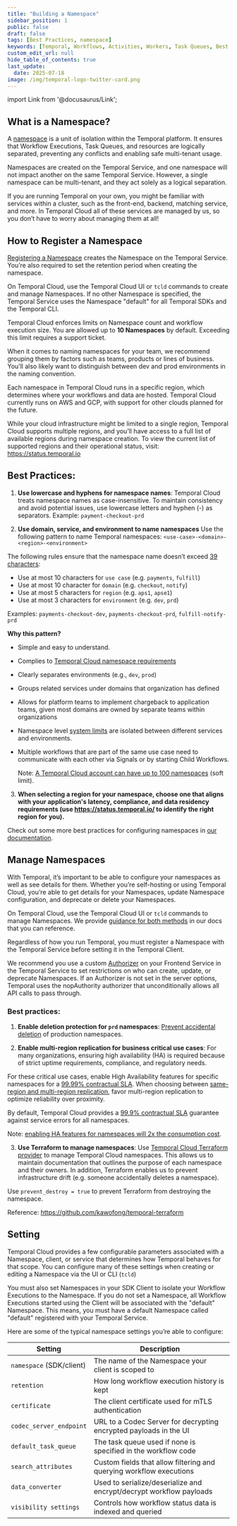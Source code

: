 ```yaml
---
title: "Building a Namespace"
sidebar_position: 1
public: false
draft: false
tags: [Best Practices, namespace]
keywords: [Temporal, Workflows, Activities, Workers, Task Queues, Best Practices, namespace]
custom_edit_url: null
hide_table_of_contents: true
last_update:
  date: 2025-07-18
image: /img/temporal-logo-twitter-card.png
---
```


import Link from '@docusaurus/Link';

## What is a Namespace?

A [namespace](https://docs.temporal.io/namespaces) is a unit of isolation within the Temporal platform. It ensures that Workflow Executions, Task Queues, and resources are logically separated, preventing any conflicts and enabling safe multi-tenant usage. 

Namespaces are created on the Temporal Service, and one namespace will not impact another on the same Temporal Service. However, a single namespace can be multi-tenant, and they act solely as a logical separation. 

If you are running Temporal on your own, you might be familiar with services within a cluster, such as the front-end, backend, matching service, and more. In Temporal Cloud all of these services are managed by us, so you don’t have to worry about managing them at all!

## How to Register a Namespace

[Registering a Namespace](https://docs.temporal.io/namespaces#registration) creates the Namespace on the Temporal Service. You’re also required to set the retention period when creating the namespace. 
	
On Temporal Cloud, use the Temporal Cloud UI or `tcld` commands to create and manage Namespaces. If no other Namespace is specified, the Temporal Service uses the Namespace "default" for all Temporal SDKs and the Temporal CLI. 

Temporal Cloud enforces limits on Namespace count and workflow execution size. You are allowed up to **10 Namespaces** by default. Exceeding this limit requires a support ticket. 

When it comes to naming namespaces for your team, we recommend grouping them by factors such as teams, products or lines of business. You’ll also likely want to distinguish between dev and prod environments in the naming convention. 

Each namespace in Temporal Cloud runs in a specific region, which determines where your workflows and data are hosted. Temporal Cloud currently runs on AWS and GCP, with support for other clouds planned for the future. 

While your cloud infrastructure might be limited to a single region, Temporal Cloud supports multiple regions, and you’ll have access to a full list of available regions during namespace creation. To view the current list of supported regions and their operational status, visit: https://status.temporal.io

## Best Practices:
1. **Use lowercase and hyphens for namespace names**: Temporal Cloud treats namespace names as case-insensitive. To maintain consistency and avoid potential issues, use lowercase letters and hyphen (-) as separators. Example: `payment-checkout-prd`

2. **Use domain, service, and environment to name namespaces**
Use the following pattern to name Temporal namespaces: `<use-case>-<domain>-<region>-<environment>`
    
  The following rules ensure that the namespace name doesn’t exceed [39 characters](https://docs.temporal.io/cloud/namespaces#temporal-cloud-namespace-name):
  - Use at most 10 characters for `use case` (e.g. `payments`, `fulfill`)
  - Use at most 10 character for `domain` (e.g. `checkout`, `notify`)
  - Use at most 5 characters for `region` (e.g. `aps1`, `apse1`)
  - Use at most 3 characters for `environment` (e.g. `dev`, `prd`)

  Examples: `payments-checkout-dev`, `payments-checkout-prd`, `fulfill-notify-prd`

**Why this pattern?**
- Simple and easy to understand.
- Complies to [Temporal Cloud namespace requirements](https://docs.temporal.io/cloud/namespaces#temporal-cloud-namespace-name)
- Clearly separates environments (e.g., `dev`, `prod`)
- Groups related services under domains that organization has defined
- Allows for platform teams to implement chargeback to application teams, given most domains are owned by separate teams within organizations 
- Namespace level [system limits](https://docs.temporal.io/cloud/limits#namespace-level) are isolated between different services and environments.
- Multiple workflows that are part of the same use case need to communicate with each other via Signals or by starting Child Workflows.

  Note: [A Temporal Cloud account can have up to 100 namespaces](https://docs.temporal.io/cloud/limits#namespaces) (soft limit).

3. **When selecting a region for your namespace, choose one that aligns with your application's latency, compliance, and data residency requirements (use https://status.temporal.io/ to identify the right region for you).**

  Check out some more best practices for configuring namespaces in [our documentation](https://docs.temporal.io/cloud/namespaces#general-guidance). 

## Manage Namespaces

With Temporal, it’s important to be able to configure your namespaces as well as see details for them. Whether you’re self-hosting or using Temporal Cloud, you’re able to get details for your Namespaces, update Namespace configuration, and deprecate or delete your Namespaces.

On Temporal Cloud, use the Temporal Cloud UI or `tcld` commands to manage Namespaces. We provide [guidance for both methods](https://docs.temporal.io/cloud/namespaces#manage-namespaces) in our docs that you can reference. 

Regardless of how you run Temporal, you must register a Namespace with the Temporal Service before setting it in the Temporal Client. 

We recommend you use a custom [Authorizer](https://docs.temporal.io/self-hosted-guide/security#authorizer-plugin) on your Frontend Service in the Temporal Service to set restrictions on who can create, update, or deprecate Namespaces. If an Authorizer is not set in the server options, Temporal uses the nopAuthority authorizer that unconditionally allows all API calls to pass through.

### Best practices: 

1. **Enable deletion protection for `prd` namespaces**: [Prevent accidental deletion](https://docs.temporal.io/cloud/namespaces#delete-protection) of production namespaces.

2. **Enable multi-region replication for business critical use cases**: For many organizations, ensuring high availability (HA) is required because of strict uptime requirements, compliance, and regulatory needs. 

  For these critical use cases, enable High Availability features for specific namespaces for a [99.99% contractual SLA](https://docs.temporal.io/cloud/high-availability#high-availability-features). When choosing between [same-region and multi-region replication](https://docs.temporal.io/cloud/high-availability/how-it-works#deployment-options), favor multi-region replication to optimize reliability over proximity.

  By default, Temporal Cloud provides a [99.9% contractual SLA](https://docs.temporal.io/cloud/high-availability) guarantee against service errors for all namespaces. 

  Note: [enabling HA features for namespaces will 2x the consumption cost](https://docs.temporal.io/cloud/pricing#high-availability-features).

3. **Use Terraform to manage namespaces**:
Use [Temporal Cloud Terraform provider](https://docs.temporal.io/production-deployment/cloud/terraform-provider) to manage Temporal Cloud namespaces. This allows us to maintain documentation that outlines the purpose of each namespace and their owners. In addition, Terraform enables us to prevent infrastructure drift (e.g. someone accidentally deletes a namespace). 

  Use `prevent_destroy = true` to prevent Terraform from destroying the namespace. 

  Reference: https://github.com/kawofong/temporal-terraform 

## Setting

Temporal Cloud provides a few configurable parameters associated with a Namespace, client, or service that determines how Temporal behaves for that scope. You can configure many of these settings when creating or editing a Namespace via the UI or CLI (`tcld`)

You must also set Namespaces in your SDK Client to isolate your Workflow Executions to the Namespace. If you do not set a Namespace, all Workflow Executions started using the Client will be associated with the "default" Namespace. This means, you must have a default Namespace called "default" registered with your Temporal Service. 

Here are some of the typical namespace settings you’re able to configure:

| Setting | Description |
|---------|-------------|
| `namespace` (SDK/client) | The name of the Namespace your client is scoped to |
| `retention` | How long workflow execution history is kept |
| `certificate` | The client certificate used for mTLS authentication |
| `codec_server_endpoint` | URL to a Codec Server for decrypting encrypted payloads in the UI |
| `default_task_queue` | The task queue used if none is specified in the workflow code |
| `search_attributes` | Custom fields that allow filtering and querying workflow executions |
| `data_converter` | Used to serialize/deserialize and encrypt/decrypt workflow payloads |
| `visibility settings` | Controls how workflow status data is indexed and queried |








